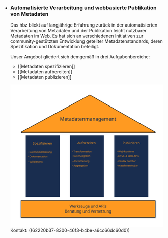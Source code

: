 - ### Automatisierte Verarbeitung und webbasierte Publikation von Metadaten
  Das hbz blickt auf langjährige Erfahrung zurück in der automatisierten Verarbeitung von Metadaten und der Publikation leicht nutzbarer Metadaten im Web. Es hat sich an verschiedenen Initiativen zur community-gestützten Entwicklung geteilter Metadatenstandards, deren Spezifikation und Dokumentation beteiligt.
  
  Unser Angebot gliedert sich demgemäß in drei Aufgabenbereiche:
  * [[Metadaten spezifizieren]]
  * [[Metadaten aufbereiten]]
  * [[Metadaten publizieren]]
  
  ![metadatenmanagement.png](../assets/metadatenmanagement_1646399809383_0.png)
  Kontakt: ((62220b37-8300-46f3-b4be-a6cc66dc60d0))